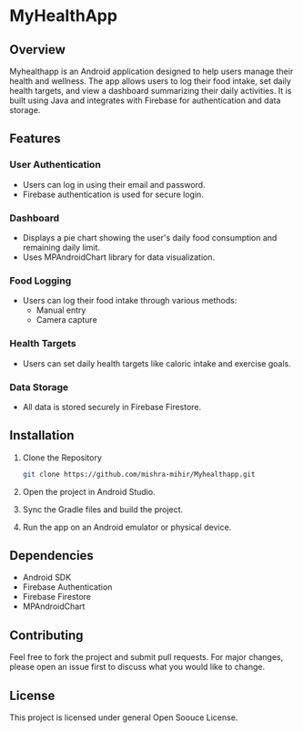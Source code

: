 # MyHealthApp

## Overview

Myhealthapp is an Android application designed to help users manage their health and wellness. The app allows users to log their food intake, set daily health targets, and view a dashboard summarizing their daily activities. It is built using Java and integrates with Firebase for authentication and data storage.

## Features

### User Authentication
- Users can log in using their email and password.
- Firebase authentication is used for secure login.

### Dashboard
- Displays a pie chart showing the user's daily food consumption and remaining daily limit.
- Uses MPAndroidChart library for data visualization.

### Food Logging
- Users can log their food intake through various methods:
  - Manual entry
  - Camera capture

### Health Targets
- Users can set daily health targets like caloric intake and exercise goals.

### Data Storage
- All data is stored securely in Firebase Firestore.

## Installation

1. Clone the Repository
    ```bash
    git clone https://github.com/mishra-mihir/Myhealthapp.git
    ```

2. Open the project in Android Studio.
3. Sync the Gradle files and build the project.
4. Run the app on an Android emulator or physical device.

## Dependencies

- Android SDK
- Firebase Authentication
- Firebase Firestore
- MPAndroidChart

## Contributing

Feel free to fork the project and submit pull requests. For major changes, please open an issue first to discuss what you would like to change.

## License

This project is licensed under general Open Soouce License.


